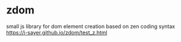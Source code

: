 # zdom
small js library for dom element creation based on zen coding syntax
https://i-sayer.github.io/zdom/test_z.html
